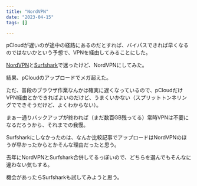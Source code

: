 ```yaml
---
title: "NordVPN"
date: "2023-04-15"
tags: []

---
```


pCloudが遅いのが途中の経路にあるのだとすれば、バイパスできれば早くなるのではないかという予想で、VPNを経由してみることにした。

[NordVPN](https://nordvpn.com/ja/)と[Surfshark](https://surfshark.com/ja/)で迷ったけど、NordVPNにしてみた。

結果、pCloudのアップロードでメガ超えた。

ただ、普段のブラウザ作業なんかは確実に遅くなっているので、pCloudだけVPN経由とかできればよいのだけど、うまくいかない（スプリットトンネリングでできそうだけど、よくわからない）。

まぁ一通りバックアップが終われば（まだ数百GB残ってる）常時VPNは不要になるだろうから、それまでの我慢。

Surfsharkにしなかったのは、なんか比較記事でアップロードはNordVPNのほうが早かったからとかそんな理由だったと思う。

去年にNordVPNとSurfshark合併してるっぽいので、どちらを選んでもそんなに違わない気もする。

機会があったらSurfsharkも試してみようと思う。
